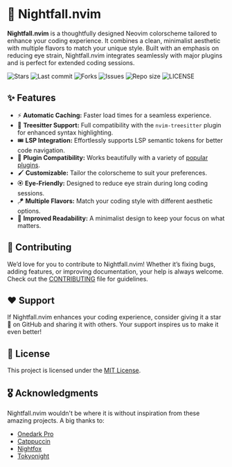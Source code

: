 # 🌆 Nightfall.nvim

**Nightfall.nvim** is a thoughtfully designed Neovim colorscheme tailored to enhance your coding experience. It combines a clean, minimalist aesthetic with multiple flavors to match your unique style. Built with an emphasis on reducing eye strain, Nightfall.nvim integrates seamlessly with major plugins and is perfect for extended coding sessions.

![Stars](https://img.shields.io/github/stars/2giosangmitom/nightfall.nvim?style=for-the-badge&logo=apachespark&color=C9CBFF&logoColor=D9E0EE&labelColor=302D41)
![Last commit](https://img.shields.io/github/last-commit/2giosangmitom/nightfall.nvim?style=for-the-badge&logo=github&color=7dc4e4&logoColor=D9E0EE&labelColor=302D41)
![Forks](https://img.shields.io/github/forks/2giosangmitom/nightfall.nvim?style=for-the-badge&logo=starship&color=8bd5ca&logoColor=D9E0EE&labelColor=302D41)
![Issues](https://img.shields.io/github/issues/2giosangmitom/nightfall.nvim?style=for-the-badge&logo=lightning&color=8bd5ca&logoColor=D9E0EE&labelColor=302D41)
![Repo size](https://img.shields.io/github/repo-size/2giosangmitom/nightfall.nvim?color=%23DDB6F2&label=SIZE&logo=codesandbox&style=for-the-badge&logoColor=D9E0EE&labelColor=302D41)
![LICENSE](https://img.shields.io/github/license/2giosangmitom/nightfall.nvim?style=for-the-badge&logo=alpinedotjs&color=ee999f&logoColor=D9E0EE&labelColor=302D41)

## ✨ Features

- ⚡️ **Automatic Caching:** Faster load times for a seamless experience.
- 🌲 **Treesitter Support:** Full compatibility with the `nvim-treesitter` plugin for enhanced syntax highlighting.
- 🎟️ **LSP Integration:** Effortlessly supports LSP semantic tokens for better code navigation.
- 🧩 **Plugin Compatibility:** Works beautifully with a variety of [popular plugins](#-supported-plugins).
- 🖌️ **Customizable:** Tailor the colorscheme to suit your preferences.
- 🏵 **Eye-Friendly:** Designed to reduce eye strain during long coding sessions.
- 🪁 **Multiple Flavors:** Match your coding style with different aesthetic options.
- 🍗 **Improved Readability:** A minimalist design to keep your focus on what matters.

## 🤝 Contributing

We’d love for you to contribute to Nightfall.nvim! Whether it’s fixing bugs, adding features, or improving documentation, your help is always welcome. Check out the [CONTRIBUTING](./CONTRIBUTING.md) file for guidelines.

## ❤️ Support

If Nightfall.nvim enhances your coding experience, consider giving it a star 🌟 on GitHub and sharing it with others. Your support inspires us to make it even better!

## 📜 License

This project is licensed under the [MIT License](LICENSE).

## 🎖️ Acknowledgments

Nightfall.nvim wouldn't be where it is without inspiration from these amazing projects. A big thanks to:

- [Onedark Pro](https://github.com/olimorris/onedarkpro.nvim)
- [Catppuccin](https://github.com/catppuccin/nvim)
- [Nightfox](https://github.com/EdenEast/nightfox.nvim)
- [Tokyonight](https://github.com/folke/tokyonight.nvim)
